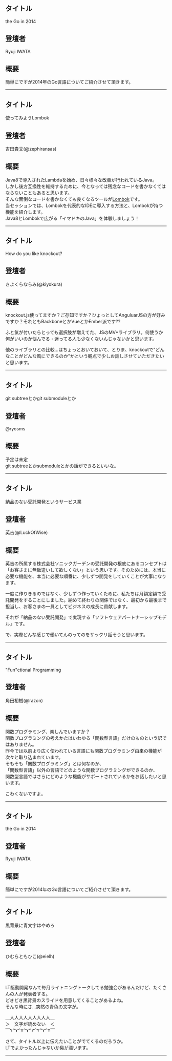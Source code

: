 ## タイトル
the Go in 2014
## 登壇者
Ryuji IWATA
## 概要
簡単にですが2014年のGo言語についてご紹介させて頂きます。
***

## タイトル
使ってみようLombok
## 登壇者
吉田貴文(@zephiransas)
## 概要
Java8で導入されたLambdaを始め、日々様々な改善が行われているJava。  
しかし後方互換性を維持するために、今となっては残念なコードを書かなくてはならないこともあると思います。  
そんな面倒なコードを書かなくても良くなるツールが[Lombok](http://projectlombok.org/)です。  
当セッションでは、Lombokを代表的なIDEに導入する方法と、Lombokが持つ機能を紹介します。  
Java8とLombokで広がる「イマドキのJava」を体験しましょう！
***

## タイトル
How do you like knockout?
## 登壇者
きよくらならみ(@kiyokura)
## 概要
knockout.js使ってますか？ご存知ですか？ひょっとしてAnguluarJSの方が好みですか？それともBackboneとかVueとかEmber派です??

ふと気が付いたらとっても選択肢が増えてた、JSのMV*ライブラリ。何使うか何がいいのか悩んでる・迷ってる人も少なくないんじゃないかと思います。

他のライブラリとの比較…はちょっとおいておいて、とりま、knockoutで"どんなことがどんな風にできるのか"かという観点で少しお話しさせていただきたいと思います。
***

## タイトル
git subtreeとかgit submoduleとか
## 登壇者
@ryosms
## 概要
予定は未定  
git subtreeとかsubmoduleとかの話ができるといいな。
***

## タイトル
納品のない受託開発というサービス業
## 登壇者
英吉(@LuckOfWise)
## 概要
英吉の所属する株式会社ソニックガーデンの受託開発の根底にあるコンセプトは「お客さまに無駄遣いして欲しくない」という思いです。そのためには、本当に必要な機能を、本当に必要な順番に、少しずつ開発をしていくことが大事になります。

一度に作りきるのではなく、少しずつ作っていくために、私たちは月額定額で受託開発をすることにしました。納めて終わりの関係ではなく、最初から最後まで担当し、お客さまの一員としてビジネスの成長に貢献します。

それが「納品のない受託開発」で実現する「ソフトウェアパートナーシップモデル」です。

で、実際どんな感じで働いてんのってのをザックリ話そうと思います。
***

## タイトル
"Fun"ctional Programming
## 登壇者
角田裕樹(@razon)
## 概要
関数プログラミング、楽しんでいますか？  
関数プログラミングの考えかたはいわゆる「関数型言語」だけのものという訳ではありません。  
昨今では以前より広く使われている言語にも関数プログラミング由来の機能が次々と取り込まれています。  
そもそも「関数プログラミング」とは何なのか、  
「関数型言語」以外の言語でどのような関数プログラミングができるのか、  
関数型言語ではさらにどのような機能がサポートされているかをお話したいと思います。  

こわくないですよ。
***

## タイトル
the Go in 2014
## 登壇者
Ryuji IWATA
## 概要
簡単にですが2014年のGo言語についてご紹介させて頂きます。
***

## タイトル
黒背景に青文字はやめろ
## 登壇者
ひむらともひこ(@eielh)
## 概要
LT駆動開発なんて毎月ライトニングトークしてる勉強会があるんだけど、たくさんの人が発表者する。  
どきどき黒背景のスライドを用意してくることがあるよね。  
そんな時にさ…突然の青色の文字が。

<pre>＿人人人人人人人人人＿
＞　文字が読めない　＜
￣Y^Y^Y^Y^Y^Y^Y^Y￣</pre>

さて、タイトル以上に伝えたいことがでてくるのだろうか。  
LTでよかったんじゃないか臭が漂います。
***
